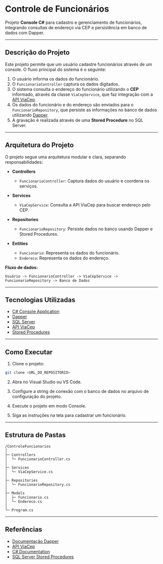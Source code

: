 # Controle de Funcionários

Projeto **Console C#** para cadastro e gerenciamento de funcionários, integrando consultas de endereço via CEP e persistência em banco de dados com Dapper.

---

## Descrição do Projeto

Este projeto permite que um usuário cadastre funcionários através de um console. O fluxo principal do sistema é o seguinte:

1. O usuário informa os dados do funcionário.
2. O `FuncionarioController` captura os dados digitados.
3. O sistema consulta o endereço do funcionário utilizando o **CEP** informado, através da classe `ViaCepService`, que faz integração com a [API ViaCep](https://viacep.com.br/).
4. Os dados do funcionário e do endereço são enviados para o `FuncionarioRepository`, que persiste as informações no banco de dados utilizando [Dapper](https://dapper-tutorial.net/).
5. A gravação é realizada através de uma **Stored Procedure** no SQL Server.

---

## Arquitetura do Projeto

O projeto segue uma arquitetura modular e clara, separando responsabilidades:

- **Controllers**
  - `FuncionarioController`: Captura dados do usuário e coordena os serviços.

- **Services**
  - `ViaCepService`: Consulta a API ViaCep para buscar endereço pelo CEP.

- **Repositories**
  - `FuncionarioRepository`: Persiste dados no banco usando Dapper e Stored Procedures.

- **Entities**
  - `Funcionario`: Representa os dados do funcionário.
  - `Endereco`: Representa os dados do endereço.

**Fluxo de dados:**

```
Usuário -> FuncionarioController -> ViaCepService -> FuncionarioRepository -> Banco de Dados
```

---

## Tecnologias Utilizadas

- [C# Console Application](https://learn.microsoft.com/en-us/dotnet/csharp/)
- [Dapper](https://dapper-tutorial.net/)
- [SQL Server](https://www.microsoft.com/pt-br/sql-server/sql-server-downloads)
- [API ViaCep](https://viacep.com.br/)
- [Stored Procedures](https://learn.microsoft.com/pt-br/sql/relational-databases/stored-procedures/stored-procedures-database-engine)

---

## Como Executar

1. Clone o projeto:
```bash
git clone <URL_DO_REPOSITORIO>
```

2. Abra no Visual Studio ou VS Code.

3. Configure a string de conexão com o banco de dados no arquivo de configuração do projeto.

4. Execute o projeto em modo Console.

5. Siga as instruções na tela para cadastrar um funcionário.

---

## Estrutura de Pastas

```
/ControleFuncionarios
│
├─ Controllers
│  └─ FuncionarioController.cs
│
├─ Services
│  └─ ViaCepService.cs
│
├─ Repositories
│  └─ FuncionarioRepository.cs
│
├─ Models
│  ├─ Funcionario.cs
│  └─ Endereco.cs
│
└─ Program.cs
```

---

## Referências

- [Documentação Dapper](https://dapper-tutorial.net/)
- [API ViaCep](https://viacep.com.br/)
- [C# Documentation](https://learn.microsoft.com/en-us/dotnet/csharp/)
- [SQL Server Stored Procedures](https://learn.microsoft.com/pt-br/sql/relational-databases/stored-procedures/stored-procedures-database-engine)

